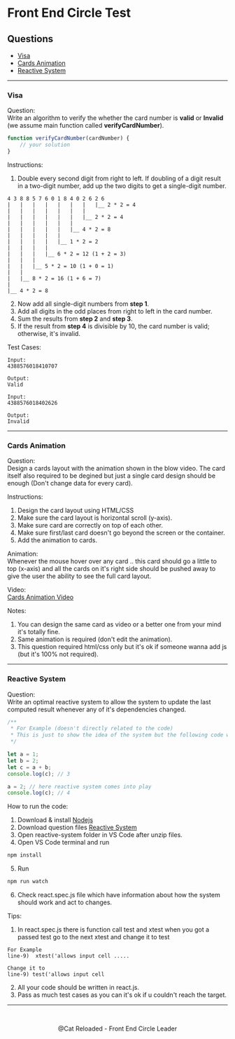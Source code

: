# Front End Circle Test

<!--
> Main Layout

-   Question
-   Instructions?
-   Test Cases
-   Notes?

---- -->

## Questions

-   [Visa](#visa)
-   [Cards Animation](#cards-animation)
-   [Reactive System](#reactive-system)

---

### Visa

Question:  
Write an algorithm to verify the whether the card number is **valid** or **Invalid** (we assume main function called **verifyCardNumber**).

```js
function verifyCardNumber(cardNumber) {
    // your solution
}
```

Instructions:

1. Double every second digit from right to left. If doubling of a digit result in a two-digit number, add up the two digits to get a single-digit number.

```
4 3 8 8 5 7 6 0 1 8 4 0 2 6 2 6
|   |   |   |   |   |   |   |__ 2 * 2 = 4
|   |   |   |   |   |   |
|   |   |   |   |   |   |__ 2 * 2 = 4
|   |   |   |   |   |
|   |   |   |   |   |__ 4 * 2 = 8
|   |   |   |   |
|   |   |   |   |__ 1 * 2 = 2
|   |   |   |
|   |   |   |__ 6 * 2 = 12 (1 + 2 = 3)
|   |   |
|   |   |__ 5 * 2 = 10 (1 + 0 = 1)
|   |
|   |__ 8 * 2 = 16 (1 + 6 = 7)
|
|__ 4 * 2 = 8
```

2. Now add all single-digit numbers from **step 1**.
3. Add all digits in the odd places from right to left in the card number.
4. Sum the results from **step 2** and **step 3**.
5. If the result from **step 4** is divisible by 10, the card number is valid; otherwise, it's invalid.

Test Cases:

```
Input:
4388576018410707

Output:
Valid
```

```
Input:
4388576018402626

Output:
Invalid
```

---

### Cards Animation

Question:  
Design a cards layout with the animation shown in the blow video. The card itself also required to be degined but just a single card design should be enough (Don't change data for every card).

Instructions:

1. Design the card layout using HTML/CSS
2. Make sure the card layout is horizontal scroll (y-axis).
3. Make sure card are correctly on top of each other.
4. Make sure first/last card doesn't go beyond the screen or the container.
5. Add the animation to cards.

Animation:  
Whenever the mouse hover over any card .. this card should go a little to top (x-axis) and all the cards on it's right side should be pushed away to give the user the ability to see the full card layout.

Video:  
[Cards Animation Video](https://drive.google.com/file/d/1jwfbXdyrwUZ45pZl2Vky01oJ8EU3RE-1/view?usp=sharing)

Notes:

1. You can design the same card as video or a better one from your mind it's totally fine.
2. Same animation is required (don't edit the animation).
3. This question required html/css only but it's ok if someone wanna add js (but it's 100% not required).

---

### Reactive System

Question:  
Write an optimal reactive system to allow the system to update the last computed result whenever any of it's dependencies changed.

```js
/**
 * For Example (doesn't directly related to the code)
 * This is just to show the idea of the system but the following code won't * work in vanilla js
 */

let a = 1;
let b = 2;
let c = a + b;
console.log(c); // 3

a = 2; // here reactive system comes into play
console.log(c); // 4
```

How to run the code:

1. Download & install [Nodejs](https://nodejs.org/en/)
2. Download question files [Reactive System](https://drive.google.com/file/d/1vcm3EIT68lkSBr85rcmIw3EJtEaubK-5/view?usp=sharing)
3. Open reactive-system folder in VS Code after unzip files.
4. Open VS Code terminal and run

```sh
npm install
```

5. Run

```sh
npm run watch
```

6. Check react.spec.js file which have information about how the system should work and act to changes.

Tips:

1. In react.spec.js there is function call test and xtest when you got a passed test go to the next xtest and change it to test

```
For Example
line-9)  xtest('allows input cell .....

Change it to
line-9) test('allows input cell
```

2. All your code should be written in react.js.
3. Pass as much test cases as you can it's ok if u couldn't reach the target.

---

<br />
<p align="center">@Cat Reloaded - Front End Circle Leader</p>
